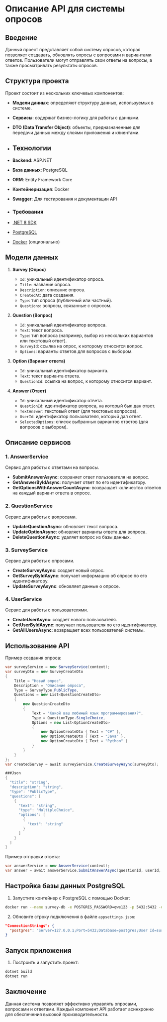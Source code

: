 # Описание API для системы опросов

## Введение
Данный проект представляет собой систему опросов, которая позволяет создавать, обновлять опросы с вопросами и вариантами ответов. Пользователи могут отправлять свои ответы на вопросы, а также просматривать результаты опросов.

## Структура проекта
Проект состоит из нескольких ключевых компонентов:
- **Модели данных**: определяют структуру данных, используемых в системе.
- **Сервисы**: содержат бизнес-логику для работы с данными.
- **DTO (Data Transfer Object)**: объекты, предназначенные для передачи данных между слоями приложения и клиентами.

- ## Технологии

- **Backend**: ASP.NET 
- **База данных**: PostgreSQL
- **ORM**: Entity Framework Core
- **Контейнеризация**: Docker
- **Swagger**: Для тестирования и документации API

- ### Требования

- [.NET 8 SDK](https://dotnet.microsoft.com/download)
- [PostgreSQL](https://www.postgresql.org/download/)
- [Docker](https://www.docker.com/get-started) (опционально)

## Модели данных

1. **Survey (Опрос)**
   - `Id`: уникальный идентификатор опроса.
   - `Title`: название опроса.
   - `Description`: описание опроса.
   - `CreatedAt`: дата создания.
   - `Type`: тип опроса (публичный или частный).
   - `Questions`: вопросы, связанные с опросом.

2. **Question (Вопрос)**
   - `Id`: уникальный идентификатор вопроса.
   - `Text`: текст вопроса.
   - `Type`: тип вопроса (например, выбор из нескольких вариантов или текстовый ответ).
   - `SurveyId`: ссылка на опрос, к которому относится вопрос.
   - `Options`: варианты ответов для вопросов с выбором.

3. **Option (Вариант ответа)**
   - `Id`: уникальный идентификатор варианта.
   - `Text`: текст варианта ответа.
   - `QuestionId`: ссылка на вопрос, к которому относится вариант.

4. **Answer (Ответ)**
   - `Id`: уникальный идентификатор ответа.
   - `QuestionId`: идентификатор вопроса, на который был дан ответ.
   - `TextAnswer`: текстовый ответ (для текстовых вопросов).
   - `UserId`: идентификатор пользователя, который дал ответ.
   - `SelectedOptions`: список выбранных вариантов ответов (для вопросов с выбором).

## Описание сервисов

### 1. AnswerService
Сервис для работы с ответами на вопросы.
- **SubmitAnswerAsync**: сохраняет ответ пользователя на вопрос.
- **GetAnswerByIdAsync**: получает ответ по его идентификатору.
- **GetOptionsWithAnswerCountAsync**: возвращает количество ответов на каждый вариант ответа в опросе.

### 2. QuestionService
Сервис для работы с вопросами.
- **UpdateQuestionAsync**: обновляет текст вопроса.
- **UpdateOptionAsync**: обновляет варианты ответа для вопроса.
- **DeleteQuestionAsync**: удаляет вопрос из базы данных.

### 3. SurveyService
Сервис для работы с опросами.
- **CreateSurveyAsync**: создает новый опрос.
- **GetSurveyByIdAsync**: получает информацию об опросе по его идентификатору.
- **UpdateSurveyAsync**: обновляет данные о опросе.

### 4. UserService
Сервис для работы с пользователями.
- **CreateUserAsync**: создает нового пользователя.
- **GetUserByIdAsync**: получает пользователя по его идентификатору.
- **GetAllUsersAsync**: возвращает всех пользователей системы.

## Использование API

Пример создания опроса:
```csharp
var surveyService = new SurveyService(context);
var surveyDto = new SurveyCreateDto
{
    Title = "Новый опрос",
    Description = "Описание опроса",
    Type = SurveyType.PublicType,
    Questions = new List<QuestionCreateDto>
    {
        new QuestionCreateDto
        {
            Text = "Какой ваш любимый язык программирования?",
            Type = QuestionType.SingleChoice,
            Options = new List<OptionCreateDto>
            {
                new OptionCreateDto { Text = "C#" },
                new OptionCreateDto { Text = "Java" },
                new OptionCreateDto { Text = "Python" }
            }
        }
    }
};
var createdSurvey = await surveyService.CreateSurveyAsync(surveyDto);

###Json
{
  "title": "string",
  "description": "string",
  "type": "PublicType",
  "questions": [
    {
      "text": "string",
      "type": "MultipleChoice",
      "options": [
        {
          "text": "string"
        }
      ]
    }
  ]
}
```

Пример отправки ответа:
```csharp
var answerService = new AnswerService(context);
var answer = await answerService.SubmitAnswerAsync(questionId, userId, null, new List<Guid> { optionId });
```

## Настройка базы данных PostgreSQL

1. Запустите контейнер с PostgreSQL с помощью Docker:

```bash
docker run --name survey-db -e POSTGRES_PASSWORD=qwe123 -p 5432:5432 -d postgres
```

2. Обновите строку подключения в файле `appsettings.json`:

```json
"ConnectionStrings": {
  "postgres": "Server=127.0.0.1;Port=5432;Database=postgres;User Id=survey;Password=qwe123; Include Error Detail=true"
}
```
## Запуск приложения

1. Построить и запустить проект:

```bash
dotnet build
dotnet run
```

## Заключение

Данная система позволяет эффективно управлять опросами, вопросами и ответами. Каждый компонент API работает асинхронно для обеспечения высокой производительности.
